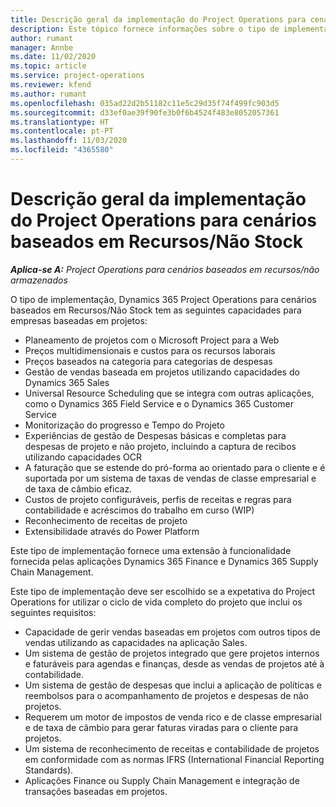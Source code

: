 ```yaml
---
title: Descrição geral da implementação do Project Operations para cenários baseados em Recursos/Não Stock
description: Este tópico fornece informações sobre o tipo de implementação, Project Operations para cenários baseados em Recursos/Não Stock.
author: rumant
manager: Annbe
ms.date: 11/02/2020
ms.topic: article
ms.service: project-operations
ms.reviewer: kfend
ms.author: rumant
ms.openlocfilehash: 035ad22d2b51182c11e5c29d35f74f499fc903d5
ms.sourcegitcommit: d33ef0ae39f90fe3b0f6b4524f483e8052057361
ms.translationtype: HT
ms.contentlocale: pt-PT
ms.lasthandoff: 11/03/2020
ms.locfileid: "4365580"
---
```

# <a name="project-operations-for-resourcenon-stocked-based-scenarios-deployment-overview"></a>Descrição geral da implementação do Project Operations para cenários baseados em Recursos/Não Stock

_**Aplica-se A:** Project Operations para cenários baseados em recursos/não armazenados_

O tipo de implementação, Dynamics 365 Project Operations para cenários baseados em Recursos/Não Stock tem as seguintes capacidades para empresas baseadas em projetos:

- Planeamento de projetos com o Microsoft Project para a Web
- Preços multidimensionais e custos para os recursos laborais
- Preços baseados na categoria para categorias de despesas
- Gestão de vendas baseada em projetos utilizando capacidades do Dynamics 365 Sales
- Universal Resource Scheduling que se integra com outras aplicações, como o Dynamics 365 Field Service e o Dynamics 365 Customer Service
- Monitorização do progresso e Tempo do Projeto
- Experiências de gestão de Despesas básicas e completas para despesas de projeto e não projeto, incluindo a captura de recibos utilizando capacidades OCR
- A faturação que se estende do pró-forma ao orientado para o cliente e é suportada por um sistema de taxas de vendas de classe empresarial e de taxa de câmbio eficaz.
- Custos de projeto configuráveis, perfis de receitas e regras para contabilidade e acréscimos do trabalho em curso (WIP)
- Reconhecimento de receitas de projeto
- Extensibilidade através do Power Platform

Este tipo de implementação fornece uma extensão à funcionalidade fornecida pelas aplicações Dynamics 365 Finance e Dynamics 365 Supply Chain Management.

Este tipo de implementação deve ser escolhido se a expetativa do Project Operations for utilizar o ciclo de vida completo do projeto que inclui os seguintes requisitos:

- Capacidade de gerir vendas baseadas em projetos com outros tipos de vendas utilizando as capacidades na aplicação Sales.
- Um sistema de gestão de projetos integrado que gere projetos internos e faturáveis para agendas e finanças, desde as vendas de projetos até à contabilidade.
- Um sistema de gestão de despesas que inclui a aplicação de políticas e reembolsos para o acompanhamento de projetos e despesas de não projetos.
- Requerem um motor de impostos de venda rico e de classe empresarial e de taxa de câmbio para gerar faturas viradas para o cliente para projetos.
- Um sistema de reconhecimento de receitas e contabilidade de projetos em conformidade com as normas IFRS (International Financial Reporting Standards).
- Aplicações Finance ou Supply Chain Management e integração de transações baseadas em projetos.
